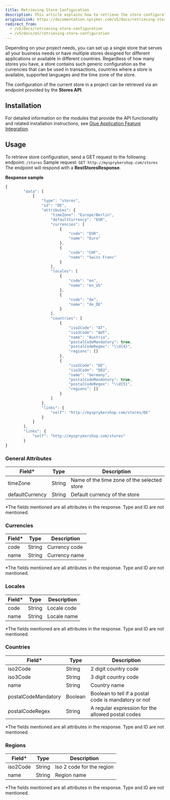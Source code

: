 ```yaml
---
title: Retrieving Store Configuration
description: This article explains how to retrieve the store configuration including currencies, countries, locales, and time zones.
originalLink: https://documentation.spryker.com/v5/docs/retrieving-store-configuration
redirect_from:
  - /v5/docs/retrieving-store-configuration
  - /v5/docs/en/retrieving-store-configuration
---
```


Depending on your project needs, you can set up a single store that serves all your business needs or have multiple stores designed for different applications or available in different countries. Regardless of how many stores you have, a store contains such generic configuration as the currencies that can be used in transactions, countries where a store is available, supported languages and the time zone of the store.

The configuration of the current store in a project can be retrieved via an endpoint provided by the **Stores API**.

## Installation
For detailed information on the modules that provide the API functionality and related installation instructions, see [Glue Application Feature Integration](https://documentation.spryker.com/docs/en/glue-application-feature-integration-201907).

## Usage
To retrieve store configuration, send a GET request to the following endpoint:
`/stores`
Sample request: `GET http://mysprykershop.com/stores`
The endpoint will respond with a **RestStoresResponse**.

**Response sample**
```js
{
		"data": [
			{
				"type": "stores",
				"id": "DE",
				"attributes": {
					"timeZone": "Europe/Berlin",
					"defaultCurrency": "EUR",
					"currencies": [
						{
							"code": "EUR",
							"name": "Euro"
						},
						{	
							"code": "CHF",
							"name": "Swiss Franc"
						}
					],
					"locales": [
						{
							"code": "en",
							"name": "en_US"
						},
						{
							"code": "de",
							"name": "de_DE"
						}
					],
					"countries": [
						{
							"iso2Code": "AT",
							"iso3Code": "AUT",
							"name": "Austria",
							"postalCodeMandatory": true,
							"postalCodeRegex": "\\d{4}",
							"regions": []
						},
						{
							"iso2Code": "DE",
							"iso3Code": "DEU",
							"name": "Germany",
							"postalCodeMandatory": true,
							"postalCodeRegex": "\\d{5}",
							"regions": []
						}
					]
				},
				"links": {
					"self": "http://mysprykershop.com/stores/DE"
				}
			}
		],
		"links": {
			"self": "http://mysprykershop.com/stores"
		}
}
```

### General Attributes
| Field* | Type | Description |
| --- | --- | --- |
| timeZone | String | Name of the time zone of the selected store |
| defaultCurrency | String | Default currency of the store |

\*The fields mentioned are all attributes in the response. Type and ID are not mentioned.

### Currencies
| Field* | Type | Description |
| --- | --- | --- |
| code | String | Currency code |
| name | String | Currency name |

\*The fields mentioned are all attributes in the response. Type and ID are not mentioned.

### Locales
| Field* | Type | Description |
| --- | --- | --- |
| code | String | Locale code |
| name | String | Locale name |

\*The fields mentioned are all attributes in the response. Type and ID are not mentioned.

### Countries
| Field* | Type | Description |
| --- | --- | --- |
| iso2Code | String | 2 digit country code |
| iso3Code | String | 3 digit country code |
| name | String | Country name |
| postalCodeMandatory | Boolean | Boolean to tell if a postal code is mandatory or not |
| postalCodeRegex | String | A regular expression for the allowed postal codes |

\*The fields mentioned are all attributes in the response. Type and ID are not mentioned.

### Regions
| Field* | Type | Description |
| --- | --- | --- |
| iso2Code | String | Iso 2 code for the region |
| name | String | Region name |

\*The fields mentioned are all attributes in the response. Type and ID are not mentioned.


